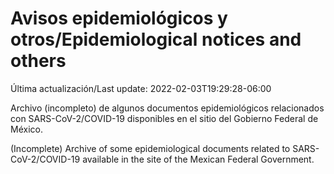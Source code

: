 # Avisos epidemiológicos y otros/Epidemiological notices and others

Última actualización/Last update: 2022-02-03T19:29:28-06:00

Archivo (incompleto) de algunos documentos epidemiológicos relacionados con SARS-CoV-2/COVID-19 disponibles en el sitio del Gobierno Federal de México.

(Incomplete) Archive of some epidemiological documents related to SARS-CoV-2/COVID-19 available in the site of the Mexican Federal Government.

